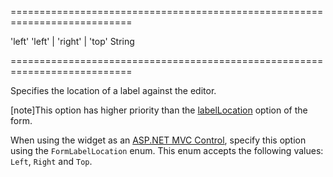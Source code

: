 <!--**
/*-------------------------------------------
    Auto-generated file. Do not modify.
-------------------------------------------

**-->
===========================================================================
<!--default-->'left'<!--/default-->
<!--acceptValues-->'left' | 'right' | 'top'<!--/acceptValues-->
<!--type-->String<!--/type-->
===========================================================================

<!--shortDescription-->
Specifies the location of a label against the editor.
<!--/shortDescription-->

<!--fullDescription-->
[note]This option has higher priority than the [labelLocation](/Documentation/ApiReference/UI_Widgets/dxForm/Configuration/#labelLocation) option of the form.

When using the widget as an [ASP.NET MVC Control](/Documentation/Guide/ASP.NET_MVC_Controls/Fundamentals/), specify this option using the `FormLabelLocation` enum. This enum accepts the following values: `Left`, `Right` and `Top`.
<!--/fullDescription-->